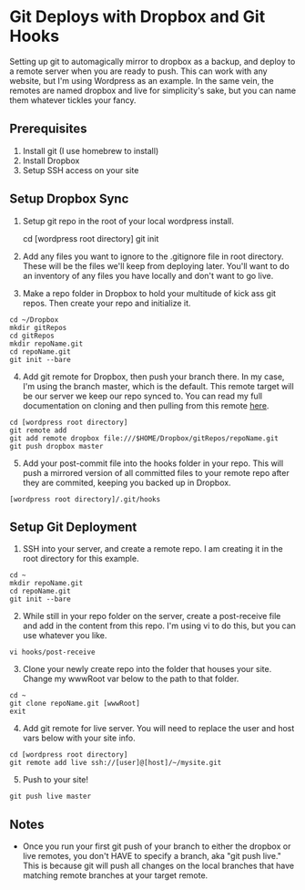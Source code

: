 Git Deploys with Dropbox and Git Hooks
======================================

Setting up git to automagically mirror to dropbox as a backup, and deploy to a remote server when you are ready to push. This can work with any website, but I'm using Wordpress as an example. In the same vein, the remotes are named dropbox and live for simplicity's sake, but you can name them whatever tickles your fancy.

Prerequisites
--------------
1. Install git (I use homebrew to install)
2. Install Dropbox
3. Setup SSH access on your site

Setup Dropbox Sync
--------------
1. Setup git repo in the root of your local wordpress install.

    cd [wordpress root directory]
    git init

2. Add any files you want to ignore to the .gitignore file in root directory. These will be the files we'll keep from deploying later. You'll want to do an inventory of any files you have locally and don't want to go live.
3. Make a repo folder in Dropbox to hold your multitude of kick ass git repos. Then create your repo and initialize it.
```
cd ~/Dropbox
mkdir gitRepos
cd gitRepos
mkdir repoName.git
cd repoName.git
git init --bare
```
4. Add git remote for Dropbox, then push your branch there. In my case, I'm using the branch master, which is the default. This remote target will be our server we keep our repo synced to. You can read my full documentation on cloning and then pulling from this remote [here](https://gist.github.com/3340157).
```
cd [wordpress root directory]
git remote add
git add remote dropbox file:///$HOME/Dropbox/gitRepos/repoName.git
git push dropbox master
```
5. Add your post-commit file into the hooks folder in your repo. This will push a mirrored version of all committed files to your remote repo after they are commited, keeping you backed up in Dropbox.
```
[wordpress root directory]/.git/hooks
```

Setup Git Deployment
--------------
1. SSH into your server, and create a remote repo. I am creating it in the root directory for this example.
```
cd ~
mkdir repoName.git
cd repoName.git
git init --bare
```
2. While still in your repo folder on the server, create a post-receive file and add in the content from this repo. I'm using vi to do this, but you can use whatever you like.
```
vi hooks/post-receive
```
3. Clone your newly create repo into the folder that houses your site. Change my wwwRoot var below to the path to that folder.
```
cd ~
git clone repoName.git [wwwRoot]
exit
```
4. Add git remote for live server. You will need to replace the user and host vars below with your site info.
```
cd [wordpress root directory]
git remote add live ssh://[user]@[host]/~/mysite.git
```
5. Push to your site!
```
git push live master
```

Notes
-----

* Once you run your first git push of your branch to either the dropbox or live remotes, you don't HAVE to specify a branch, aka "git push live." This is because git will push all changes on the local branches that have matching remote branches at your target remote.
